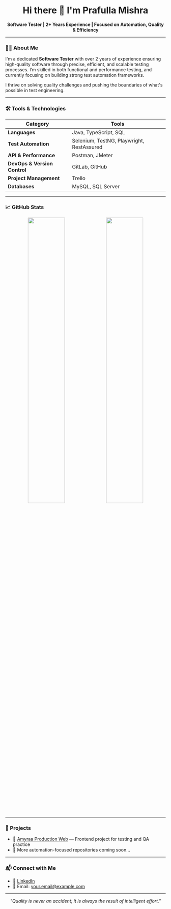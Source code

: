 <h1 align="center">Hi there 👋 I'm Prafulla Mishra</h1>
<p align="center">
  <strong>Software Tester | 2+ Years Experience | Focused on Automation, Quality & Efficiency</strong>
</p>

---

### 👨‍💻 About Me

I'm a dedicated **Software Tester** with over 2 years of experience ensuring high-quality software through precise, efficient, and scalable testing processes. I’m skilled in both functional and performance testing, and currently focusing on building strong test automation frameworks.

I thrive on solving quality challenges and pushing the boundaries of what's possible in test engineering.

---

### 🛠️ Tools & Technologies

| Category | Tools |
|----------|-------|
| **Languages** | Java, TypeScript, SQL |
| **Test Automation** | Selenium, TestNG, Playwright, RestAssured |
| **API & Performance** | Postman, JMeter |
| **DevOps & Version Control** | GitLab, GitHub |
| **Project Management** | Trello |
| **Databases** | MySQL, SQL Server |

---

### 📈 GitHub Stats

<p align="center">
  <img src="https://github-readme-stats.vercel.app/api?username=prafula56&show_icons=true&theme=react&hide_border=true" width="48%" />
  <img src="https://github-readme-streak-stats.herokuapp.com?user=prafula56&theme=react&hide_border=true" width="48%" />
</p>

---

### 📌 Projects

- 🔗 [Amyraa Production Web](https://github.com/prafula56/Amyraa-production-Web) — Frontend project for testing and QA practice  
- 🚀 More automation-focused repositories coming soon...

---

### 📬 Connect with Me

- 💼 [LinkedIn](https://www.linkedin.com/in/YOUR-LINK-HERE)
- 📧 Email: your.email@example.com

---

<p align="center">
  <i>"Quality is never an accident; it is always the result of intelligent effort."</i>
</p>
